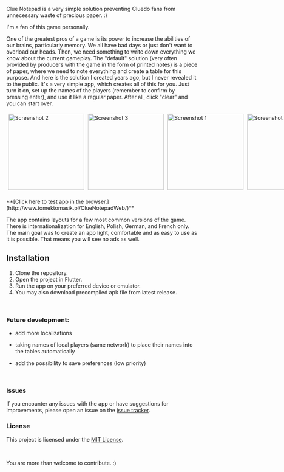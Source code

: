 Clue Notepad is a very simple solution preventing Cluedo fans from unnecessary waste of precious paper. :)

I'm a fan of this game personally.

  

One of the greatest pros of a game is its power to increase the abilities of our brains, particularly memory. We all have bad days or just don't want to overload our heads. Then, we need something to write down everything we know about the current gameplay. The "default" solution (very often provided by producers with the game in the form of printed notes) is a piece of paper, where we need to note everything and create a table for this purpose. And here is the solution I created years ago, but I never revealed it to the public. It's a very simple app, which creates all of this for you. Just turn it on, set up the names of the players (remember to confirm by pressing enter), and use it like a regular paper. After all, click "clear" and you can start over.

  
<div style="display:flex; flex-direction:row;">
    <img src="https://pxreyoeukohfhvbwcbgd.supabase.co/storage/v1/object/public/app_screenshots/clue_notepad/Screenshot_2024-06-24-11-57-57-665_com.example.clue_notepad.jpg?t=2024-06-24T10%3A05%3A43.939Z" alt="Screenshot 2" width="200" style="margin: 5px;">
    <img src="https://pxreyoeukohfhvbwcbgd.supabase.co/storage/v1/object/public/app_screenshots/clue_notepad/Screenshot_2024-06-24-11-58-08-643_com.example.clue_notepad.jpg?t=2024-06-24T10%3A06%3A14.183Z" alt="Screenshot 3" width="200" style="margin: 5px;">
    <img src="https://pxreyoeukohfhvbwcbgd.supabase.co/storage/v1/object/public/app_screenshots/clue_notepad/Screenshot_2024-06-24-12-07-40-388_com.example.clue_notepad.jpg?t=2024-06-24T10%3A09%3A10.197Z" alt="Screenshot 1" width="200" style="margin: 5px;">
        <img src="https://pxreyoeukohfhvbwcbgd.supabase.co/storage/v1/object/public/app_screenshots/clue_notepad/Screenshot_2024-06-24-12-16-11-742_com.example.clue_notepad.jpg?t=2024-06-24T10%3A17%3A05.224Z" alt="Screenshot 1" width="200" style="margin: 5px;">
</div>


<br>
**[Click here to test app in the browser.](http://www.tomektomasik.pl/ClueNotepadWeb/)**


<br>

<div  style="text-align: left">

  

The app contains layouts for a few most common versions of the game. There is internationalization for English, Polish, German, and French only. The main goal was to create an app light, comfortable and as easy to use as it is possible. That means you will see no ads as well.
<br>
## Installation

1. Clone the repository.
2. Open the project in Flutter.
3. Run the app on your preferred device or emulator.
4. You may also download precompiled apk file from latest release.


<br>

  

### Future development:


* add more localizations<br>

* taking names of local players (same network) to place their names into the tables automatically<br>

* add the possibility to save preferences (low priority)<br>

<br>


### Issues

If you encounter any issues with the app or have suggestions for improvements, please open an issue on the [issue tracker](https://github.com/Cepeen/ClueNotepad/issues).


### License

This project is licensed under the [MIT License](https://github.com/Cepeen/ClueNotepad/blob/master/LICENSE).

<br>

  You are more than welcome to contribute. :)

</div>
